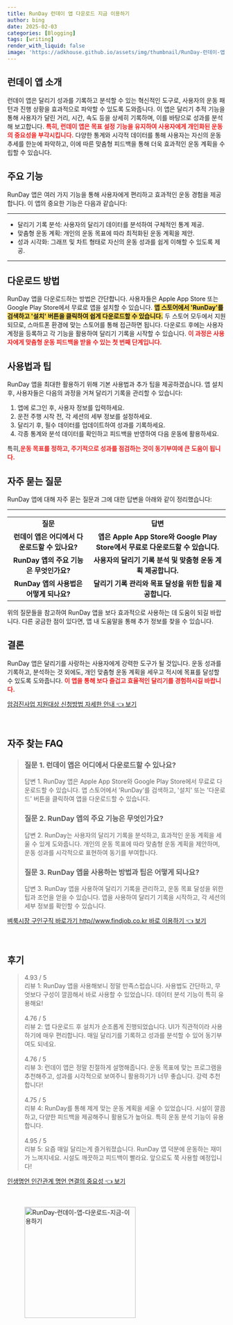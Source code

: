 ```yaml
---
title: RunDay 런데이 앱 다운로드 지금 이용하기
author: bing
date: 2025-02-03
categories: [Blogging]
tags: [writing]
render_with_liquid: false
image: 'https://adkhouse.github.io/assets/img/thumbnail/RunDay-런데이-앱-다운로드-지금-이용하기.webp'
---
```



<h2 id='런데이_앱_소개'>런데이 앱 소개</h2>

<p>런데이 앱은 달리기 성과를 기록하고 분석할 수 있는 혁신적인 도구로, 사용자의 운동 패턴과 진행 상황을 효과적으로 파악할 수 있도록 도와줍니다. 이 앱은 달리기 추적 기능을 통해 사용자가 달린 거리, 시간, 속도 등을 상세히 기록하며, 이를 바탕으로 성과를 분석해 보고합니다. <b><span style="color: #ee2323;">특히, 런데이 앱은 목표 설정 기능을 유지하여 사용자에게 개인화된 운동의 중요성을 부각시킵니다.</span></b> 다양한 통계와 시각적 데이터를 통해 사용자는 자신의 운동 추세를 한눈에 파악하고, 이에 따른 맞춤형 피드백을 통해 더욱 효과적인 운동 계획을 수립할 수 있습니다.</p>

<h2 id='주요_기능'>주요 기능</h2>

<p>RunDay 앱은 여러 가지 기능을 통해 사용자에게 편리하고 효과적인 운동 경험을 제공합니다. 이 앱의 중요한 기능은 다음과 같습니다:</p>

<hr />

<ul>
    <li>달리기 기록 분석: 사용자의 달리기 데이터를 분석하여 구체적인 통계 제공.</li>
    <li>맞춤형 운동 계획: 개인의 운동 목표에 따라 최적화된 운동 계획을 제안.</li>
    <li>성과 시각화: 그래프 및 차트 형태로 자신의 운동 성과를 쉽게 이해할 수 있도록 제공.</li>
</ul>

<hr />

<h2 id='다운로드_방법'>다운로드 방법</h2>

<p>RunDay 앱을 다운로드하는 방법은 간단합니다. 사용자들은 Apple App Store 또는 Google Play Store에서 무료로 앱을 설치할 수 있습니다. <b><span style="background-color: #ffe066;">앱 스토어에서 'RunDay'를 검색하고 '설치' 버튼을 클릭하여 쉽게 다운로드할 수 있습니다.</span></b> 두 스토어 모두에서 지원되므로, 스마트폰 환경에 맞는 스토어를 통해 접근하면 됩니다. 다운로드 후에는 사용자 계정을 등록하고 각 기능을 활용하여 달리기 기록을 시작할 수 있습니다. <b><span style="color: #ee2323;">이 과정은 사용자에게 맞춤형 운동 피드백을 받을 수 있는 첫 번째 단계입니다.</span></b></p>

<h2 id='사용법과_팁'>사용법과 팁</h2>

<p>RunDay 앱을 최대한 활용하기 위해 기본 사용법과 추가 팁을 제공하겠습니다. 앱 설치 후, 사용자들은 다음의 과정을 거쳐 달리기 기록을 관리할 수 있습니다:</p>

<ol>
    <li>앱에 로그인 후, 사용자 정보를 입력하세요.</li>
    <li>운전 주행 시작 전, 각 세션의 세부 정보를 설정하세요.</li>
    <li>달리기 후, 필수 데이터를 업데이트하여 성과를 기록하세요.</li>
    <li>각종 통계와 분석 데이터를 확인하고 피드백을 반영하여 다음 운동에 활용하세요.</li>
</ol>

<p>특히,<b><span style="color: #ee2323;">운동 목표를 정하고, 주기적으로 성과를 점검하는 것이 동기부여에 큰 도움이 됩니다.</span></b></p>

<h2 id='자주_묻는_질문'>자주 묻는 질문</h2>

<p>RunDay 앱에 대해 자주 묻는 질문과 그에 대한 답변을 아래와 같이 정리했습니다:</p>

<hr />

<table>
    <tr>
        <td style="text-align: center; height: 17px;"><b>질문</b></td>
        <td style="text-align: center; height: 17px;"><b>답변</b></td>
    </tr>
    <tr>
        <td style="text-align: center; height: 17px;"><b>런데이 앱은 어디에서 다운로드할 수 있나요?</b></td>
        <td style="text-align: center; height: 17px;"><b>앱은 Apple App Store와 Google Play Store에서 무료로 다운로드할 수 있습니다.</b></td>
    </tr>
    <tr>
        <td style="text-align: center; height: 17px;"><b>RunDay 앱의 주요 기능은 무엇인가요?</b></td>
        <td style="text-align: center; height: 17px;"><b>사용자의 달리기 기록 분석 및 맞춤형 운동 계획 제공합니다.</b></td>
    </tr>
    <tr>
        <td style="text-align: center; height: 17px;"><b>RunDay 앱의 사용법은 어떻게 되나요?</b></td>
        <td style="text-align: center; height: 17px;"><b>달리기 기록 관리와 목표 달성을 위한 팁을 제공합니다.</b></td>
    </tr>
</table>

<p>위의 질문들을 참고하여 RunDay 앱을 보다 효과적으로 사용하는 데 도움이 되길 바랍니다. 다른 궁금한 점이 있다면, 앱 내 도움말을 통해 추가 정보를 찾을 수 있습니다.</p>

<h2 id='결론'>결론</h2>

<p>RunDay 앱은 달리기를 사랑하는 사용자에게 강력한 도구가 될 것입니다. 운동 성과를 기록하고, 분석하는 것 외에도, 개인 맞춤형 운동 계획을 세우고 적시에 목표를 달성할 수 있도록 도와줍니다. <b><span style="color: #ee2323;">이 앱을 통해 보다 즐겁고 효율적인 달리기를 경험하시길 바랍니다.</span></b></p>


<p><a class="click-button" title="암검진사업 지원대상 신청방법 자세한 안내" href="https://adkhouse.github.io/posts/%EC%95%94%EA%B2%80%EC%A7%84%EC%82%AC%EC%97%85-%EC%A7%80%EC%9B%90%EB%8C%80%EC%83%81-%EC%8B%A0%EC%B2%AD%EB%B0%A9%EB%B2%95-%EC%9E%90%EC%84%B8%ED%95%9C-%EC%95%88%EB%82%B4/" rel="dofollow">암검진사업 지원대상 신청방법 자세한 안내 👈 보기</a></p><br>
<h2 id='자주_찾는_FAQ'>자주 찾는 FAQ</h2>
<div itemscope="" itemtype="https://schema.org/FAQPage"> 
<blockquote> 
<div itemscope="" itemprop="mainEntity" itemtype="https://schema.org/Question"> 
<h3 itemprop="name">질문 1. 런데이 앱은 어디에서 다운로드할 수 있나요?</h3> 
<div itemscope="" itemprop="acceptedAnswer" itemtype="https://schema.org/Answer"> 
<span itemprop="text"> 
<p>답변 1. RunDay 앱은 Apple App Store와 Google Play Store에서 무료로 다운로드할 수 있습니다. 앱 스토어에서 'RunDay'를 검색하고, '설치' 또는 '다운로드' 버튼을 클릭하여 앱을 다운로드할 수 있습니다.</p> 
</span> 
</div> 
</div> 

<div itemscope="" itemprop="mainEntity" itemtype="https://schema.org/Question"> 
<h3 itemprop="name">질문 2. RunDay 앱의 주요 기능은 무엇인가요?</h3> 
<div itemscope="" itemprop="acceptedAnswer" itemtype="https://schema.org/Answer"> 
<span itemprop="text"> 
<p>답변 2. RunDay는 사용자의 달리기 기록을 분석하고, 효과적인 운동 계획을 세울 수 있게 도와줍니다. 개인의 운동 목표에 따라 맞춤형 운동 계획을 제안하며, 운동 성과를 시각적으로 표현하여 동기를 부여합니다.</p> 
</span> 
</div> 
</div> 

<div itemscope="" itemprop="mainEntity" itemtype="https://schema.org/Question"> 
<h3 itemprop="name">질문 3. RunDay 앱을 사용하는 방법과 팁은 어떻게 되나요?</h3> 
<div itemscope="" itemprop="acceptedAnswer" itemtype="https://schema.org/Answer"> 
<span itemprop="text"> 
<p>답변 3. RunDay 앱을 사용하여 달리기 기록을 관리하고, 운동 목표 달성을 위한 팁과 조언을 얻을 수 있습니다. 앱을 사용하여 달리기 기록을 시작하고, 각 세션의 세부 정보를 확인할 수 있습니다.</p> 
</span> 
</div> 
</div> 

</blockquote> 
</div>
<p><a class="click-button" title="벼룩시장 구인구직 바로가기 http//www.findjob.co.kr 바로 이용하기" href="https://adkhouse.github.io/posts/%EB%B2%BC%EB%A3%A9%EC%8B%9C%EC%9E%A5-%EA%B5%AC%EC%9D%B8%EA%B5%AC%EC%A7%81-%EB%B0%94%EB%A1%9C%EA%B0%80%EA%B8%B0-httpwww.findjob.co.kr-%EB%B0%94%EB%A1%9C-%EC%9D%B4%EC%9A%A9%ED%95%98%EA%B8%B0/" rel="dofollow">벼룩시장 구인구직 바로가기 http//www.findjob.co.kr 바로 이용하기 👈 보기</a></p><br>
<h2 id='후기'>후기</h2>
<div itemscope itemtype="https://schema.org/Product">
  <blockquote>
  <div itemprop="review" itemscope itemtype="https://schema.org/Review">
      <div itemprop="reviewRating" itemscope itemtype="https://schema.org/Rating"> <span itemprop="ratingValue">4.93</span> / <span itemprop="bestRating">5</span> </div>
      <span itemprop="reviewBody">리뷰 1: RunDay 앱을 사용해보니 정말 만족스럽습니다. 사용법도 간단하고, 무엇보다 구성이 깔끔해서 바로 사용할 수 있었습니다. 데이터 분석 기능이 특히 유용해요!</span>
  </div>
  <br>
  <div itemprop="review" itemscope itemtype="https://schema.org/Review">
      <div itemprop="reviewRating" itemscope itemtype="https://schema.org/Rating"> <span itemprop="ratingValue">4.76</span> / <span itemprop="bestRating">5</span> </div>
      <span itemprop="reviewBody">리뷰 2: 앱 다운로드 후 설치가 순조롭게 진행되었습니다. UI가 직관적이라 사용하기에 매우 편리합니다. 매일 달리기를 기록하고 성과를 분석할 수 있어 동기부여도 되네요.</span>
  </div>
  <br>
  <div itemprop="review" itemscope itemtype="https://schema.org/Review">
      <div itemprop="reviewRating" itemscope itemtype="https://schema.org/Rating"> <span itemprop="ratingValue">4.76</span> / <span itemprop="bestRating">5</span> </div>
      <span itemprop="reviewBody">리뷰 3: 런데이 앱은 정말 친절하게 설명해줍니다. 운동 목표에 맞는 프로그램을 추천해주고, 성과를 시각적으로 보여주니 활용하기가 너무 좋습니다. 강력 추천합니다!</span>
  </div>
  <br>
  <div itemprop="review" itemscope itemtype="https://schema.org/Review">
      <div itemprop="reviewRating" itemscope itemtype="https://schema.org/Rating"> <span itemprop="ratingValue">4.75</span> / <span itemprop="bestRating">5</span> </div>
      <span itemprop="reviewBody">리뷰 4: RunDay를 통해 제게 맞는 운동 계획을 세울 수 있었습니다. 시설이 깔끔하고, 다양한 피드백을 제공해주니 활용도가 높아요. 특히 운동 분석 기능이 유용합니다.</span>
  </div>
  <br>
  <div itemprop="review" itemscope itemtype="https://schema.org/Review">
      <div itemprop="reviewRating" itemscope itemtype="https://schema.org/Rating"> <span itemprop="ratingValue">4.95</span> / <span itemprop="bestRating">5</span> </div>
      <span itemprop="reviewBody">리뷰 5: 요즘 매일 달리는게 즐거워졌습니다. RunDay 앱 덕분에 운동하는 재미가 느껴지네요. 시설도 깨끗하고 피드백이 빨라요. 앞으로도 쭉 사용할 예정입니다!</span>
  </div>
  </blockquote>
</div>
<p><a class="click-button" title="인생명언 인간관계 명언 연결의 중요성" href="https://adkhouse.github.io/posts/%EC%9D%B8%EC%83%9D%EB%AA%85%EC%96%B8-%EC%9D%B8%EA%B0%84%EA%B4%80%EA%B3%84-%EB%AA%85%EC%96%B8-%EC%97%B0%EA%B2%B0%EC%9D%98-%EC%A4%91%EC%9A%94%EC%84%B1/" rel="dofollow">인생명언 인간관계 명언 연결의 중요성 👈 보기</a></p><br>
<figure class="image"><img src="https://adkhouse.github.io/assets/img/thumbnail/RunDay-런데이-앱-다운로드-지금-이용하기.webp" alt="RunDay-런데이-앱-다운로드-지금-이용하기" width="256" height="256"></figure>